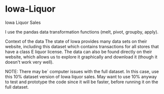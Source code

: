 # Iowa-Liquor

Iowa Liquor Sales

I use the pandas data transformation functions (melt, pivot, groupby, apply).

Context of the data
The state of Iowa provides many data sets on their website, including this dataset which contains transactions for all stores that have a class E liquor license.
The data can also be found directly on their website, which allows us to explore it graphically and download it (though it doesn't work very well).

NOTE: There may be` computer issues with the full dataset. In this case, use this 10% dataset version of Iowa liquor sales. May want to use 10% anyway to test and prototype the code since it will be faster, before running it on the full dataset.

